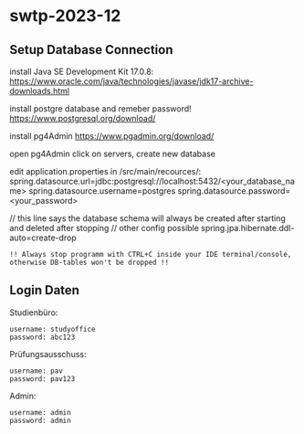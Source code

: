 # swtp-2023-12

## Setup Database Connection

install Java SE Development Kit 17.0.8:
https://www.oracle.com/java/technologies/javase/jdk17-archive-downloads.html


install postgre database and remeber password!
https://www.postgresql.org/download/


install pg4Admin
https://www.pgadmin.org/download/


open pg4Admin click on servers, create new database


edit application.properties in /src/main/recources/:
spring.datasource.url=jdbc:postgresql://localhost:5432/<your_database_name>
spring.datasource.username=postgres
spring.datasource.password=<your_password>


// this line says the database schema will always be created after starting and deleted after stopping // other config possible
spring.jpa.hibernate.ddl-auto=create-drop


    !! Always stop programm with CTRL+C inside your IDE terminal/console, otherwise DB-tables won't be dropped !!

## Login Daten 

Studienbüro:

    username: studyoffice
    password: abc123

Prüfungsausschuss:

    username: pav
    password: pav123

Admin:

    username: admin
    password: admin
